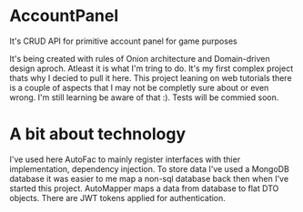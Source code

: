 # AccountPanel
It's CRUD API for primitive account panel for game purposes 

It's being created with rules of Onion architecture and Domain-driven design aproch. Atleast it is what I'm tring to do. It's my first complex project thats why I decied to pull it here. This project leaning on web tutorials there is a couple of aspects that I may not be completly sure about or even wrong. I'm still learning be aware of that :). Tests will be commied soon.

# A bit about technology
I've used here AutoFac to mainly register interfaces with thier implementation, dependency injection. To store data I've used a MongoDB database it was easier to me map a non-sql database back then when I've started this project. AutoMapper maps a data from database to flat DTO objects. There are JWT tokens applied for authentication.
